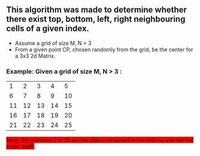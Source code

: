 ## This algorithm was made to determine whether there exist top, bottom, left, right neighbouring cells of a given index.
* Assume a grid of size M, N > 3
* From a given point CP, chosen randomly from the grid, be the center for a 3x3 2d Matrix.

### Example: Given a grid of size M, N > 3 :<br>
<table>
  <tr>
    <td>1</td>
    <td>2</td>
    <td>3</td>
    <td>4</td>
    <td>5</td>
  </tr>
  <tr>
    <td>6</td>
    <td>7</td>
    <td>8</td>
    <td>9</td>
    <td>10</td>
  </tr>
  <tr>
    <td>11</td>
    <td>12</td>
    <td>13</td>
    <td>14</td>
    <td>15</td>
  </tr>
  <tr>
    <td>16</td>
    <td>17</td>
    <td>18</td>
    <td>19</td>
    <td>20</td>
  </tr>
  <tr>
    <td>21</td>
    <td>22</td>
    <td>23</td>
    <td>24</td>
    <td>25</td>
  </tr>
</table>

<span style="background-color:red">Note: the numbers 1 to 25 are the digits contained in the indices and not the index itself.</span>
